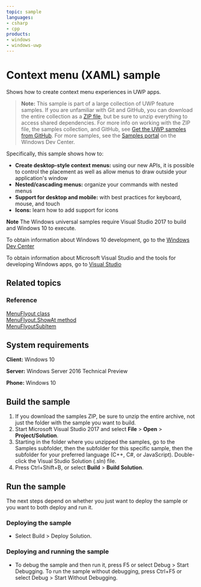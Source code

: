 ```yaml
---
topic: sample
languages:
- csharp
- cpp
products:
- windows
- windows-uwp
---
```


<!---
  category: ControlsLayoutAndText
  samplefwlink: http://go.microsoft.com/fwlink/p/?LinkId=620021
--->

# Context menu (XAML) sample

Shows how to create context menu experiences in UWP apps.

> **Note:** This sample is part of a large collection of UWP feature samples. 
> If you are unfamiliar with Git and GitHub, you can download the entire collection as a 
> [ZIP file](https://github.com/Microsoft/Windows-universal-samples/archive/master.zip), but be 
> sure to unzip everything to access shared dependencies. For more info on working with the ZIP file, 
> the samples collection, and GitHub, see [Get the UWP samples from GitHub](https://aka.ms/ovu2uq). 
> For more samples, see the [Samples portal](https://aka.ms/winsamples) on the Windows Dev Center. 

Specifically, this sample shows how to:

- **Create desktop-style context menus:** using our new APIs, it is possible to control the placement as well as allow menus to draw outside your application's window
- **Nested/cascading menus:** organize your commands with nested menus
- **Support for desktop and mobile:** with best practices for keyboard, mouse, and touch
- **Icons:** learn how to add support for icons

**Note** The Windows universal samples require Visual Studio 2017 to build and Windows 10 to execute.
 
To obtain information about Windows 10 development, go to the [Windows Dev Center](http://go.microsoft.com/fwlink/?LinkID=532421)

To obtain information about Microsoft Visual Studio and the tools for developing Windows apps, go to [Visual Studio](http://go.microsoft.com/fwlink/?LinkID=532422)

## Related topics

### Reference

[MenuFlyout class](https://msdn.microsoft.com/library/windows/apps/windows.ui.xaml.controls.menuflyout.aspx)  
[MenuFlyout.ShowAt method](https://msdn.microsoft.com/library/windows/apps/windows.ui.xaml.controls.menuflyout.showat.aspx)  
[MenuFlyoutSubItem](https://msdn.microsoft.com/library/windows/apps/windows.ui.xaml.controls.menuflyoutsubitem.aspx)  

## System requirements

**Client:** Windows 10

**Server:** Windows Server 2016 Technical Preview

**Phone:**  Windows 10

## Build the sample

1. If you download the samples ZIP, be sure to unzip the entire archive, not just the folder with the sample you want to build. 
2. Start Microsoft Visual Studio 2017 and select **File** \> **Open** \> **Project/Solution**.
3. Starting in the folder where you unzipped the samples, go to the Samples subfolder, then the subfolder for this specific sample, then the subfolder for your preferred language (C++, C#, or JavaScript). Double-click the Visual Studio Solution (.sln) file.
4. Press Ctrl+Shift+B, or select **Build** \> **Build Solution**.

## Run the sample

The next steps depend on whether you just want to deploy the sample or you want to both deploy and run it.

### Deploying the sample

- Select Build > Deploy Solution. 

### Deploying and running the sample

- To debug the sample and then run it, press F5 or select Debug >  Start Debugging. To run the sample without debugging, press Ctrl+F5 or select Debug > Start Without Debugging. 